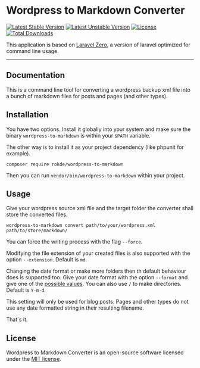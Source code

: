 # Wordpress to Markdown Converter

[![Latest Stable Version](https://poser.pugx.org/rokde/wordpress-to-markdown/v/stable.svg)](https://packagist.org/packages/rokde/wordpress-to-markdown) [![Latest Unstable Version](https://poser.pugx.org/rokde/wordpress-to-markdown/v/unstable.svg)](https://packagist.org/packages/rokde/wordpress-to-markdown) [![License](https://poser.pugx.org/rokde/wordpress-to-markdown/license.svg)](https://packagist.org/packages/rokde/wordpress-to-markdown) [![Total Downloads](https://poser.pugx.org/rokde/wordpress-to-markdown/downloads.svg)](https://packagist.org/packages/rokde/wordpress-to-markdown)

This application is based on [Laravel Zero](https://laravel-zero.com/), a
 version of laravel optimized for command line usage.

------

## Documentation

This is a command line tool for converting a wordpress backup xml file into a
 bunch of markdown files for posts and pages (and other types).

## Installation

You have two options. Install it globally into your system and make sure the
 binary `wordpress-to-markdown` is within your `$PATH` variable.
 
The other way is to install it as your project dependency (like phpunit for
 example).

	composer require rokde/wordpress-to-markdown 

Then you can run `vendor/bin/wordpress-to-markdown` within your
 project.

## Usage

Give your wordpress source xml file and the target folder the converter shall
 store the converted files.

	wordpress-to-markdown convert path/to/your/wordpress.xml path/to/store/markdown/

You can force the writing process with the flag `--force`.

Modifying the file extension of your created files is also supported with the option `--extension`. Default is `md`.

Changing the date format or make more folders then th default behaviour does is supported too. Give your date format with the option `--format` and give one of the [possible values](https://secure.php.net/manual/en/function.date.php#refsect1-function.date-parameters). You can also use `/` to make directories. Default is `Y-m-d`.

This setting will only be used for blog posts. Pages and other types do not use any date formatted string in their resulting filename. 

That´s it.

## License

Wordpress to Markdown Converter is an open-source software licensed under the
 [MIT license](https://github.com/rokde/wordpress-to-markdown/blob/master/LICENSE.md).
